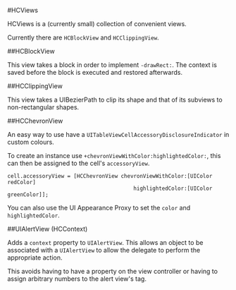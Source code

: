 #HCViews

HCViews is a (currently small) collection of convenient views.

Currently there are `HCBlockView` and `HCClippingView`.


##HCBlockView

This view takes a block in order to implement `-drawRect:`. The context is saved before the block is executed and restored afterwards.


##HCClippingView

This view takes a UIBezierPath to clip its shape and that of its subviews to non-rectangular shapes.

##HCChevronView

An easy way to use have a `UITableViewCellAccessoryDisclosureIndicator` in custom colours.

To create an instance use `+chevronViewWithColor:highlightedColor:`, this can then be assigned to the cell's `accessoryView`.

    cell.accessoryView = [HCChevronView chevronViewWithColor:[UIColor redColor]
                                            highlightedColor:[UIColor greenColor]];

You can also use the UI Appearance Proxy to set the `color` and `highlightedColor`.

##UIAlertView (HCContext)

Adds a `context` property to `UIAlertView`. This allows an object to be associated with a `UIAlertView` to allow the delegate to perform the appropriate action.

This avoids having to have a property on the view controller or having to assign arbitrary numbers to the alert view's tag.
